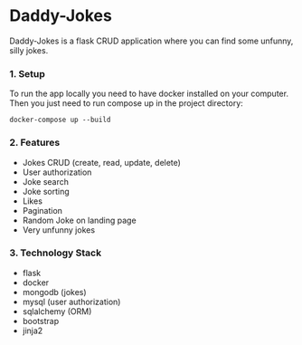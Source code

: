 # Daddy-Jokes
Daddy-Jokes is a flask CRUD application where you can find some unfunny, silly jokes.

### 1. Setup ###
To run the app locally you need to have docker installed on your computer.
Then you just need to run compose up in the project directory:
````
docker-compose up --build
````
### 2. Features ###
- Jokes CRUD (create, read, update, delete)
- User authorization
- Joke search
- Joke sorting
- Likes
- Pagination
- Random Joke on landing page  
- Very unfunny jokes
### 3. Technology Stack ###
- flask
- docker  
- mongodb (jokes)
- mysql (user authorization)
- sqlalchemy (ORM)
- bootstrap
- jinja2
